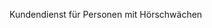 <Token xmlns:xlink="http://www.w3.org/1999/xlink">Kundendienst für Personen mit Hörschwächen</Token>

<!--HONumber=May16_HO1-->



